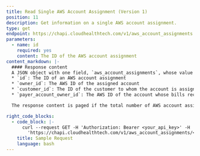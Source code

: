 ```yaml
---
title: Read Single AWS Account Assignment (Version 1)
position: 11
description: Get information on a single AWS account assignment.
type: get
endpoint: https://chapi.cloudhealthtech.com/v1/aws_account_assignments
parameters:
  - name: id
    required: yes
    content: The ID of the AWS account assignment
content_markdown: |-
  #### Response content
  A JSON object with one field, `aws_account_assignments`, whose value is an array of objects with the following fields:
  * `id`: The ID of an AWS account assignment
  * `owner_id`: The AWS ID of the assigned account
  * `customer_id`: The ID of the customer to whom the account is assigned
  * `payer_account_owner_id`: The AWS ID of the account whose bills receive the billing line items for the assigned account

  The response content is paged if the total number of AWS account assignments is greater than the number that is returned per page.

right_code_blocks:
  - code_block: |-
      curl --request GET -H 'Authorization: Bearer <your_api_key>' -H 'Content-Type: application/json'
        'https://chapi.cloudhealthtech.com/v1/aws_account_assignments/<id>'
    title: Sample Request
    language: bash
---
```

